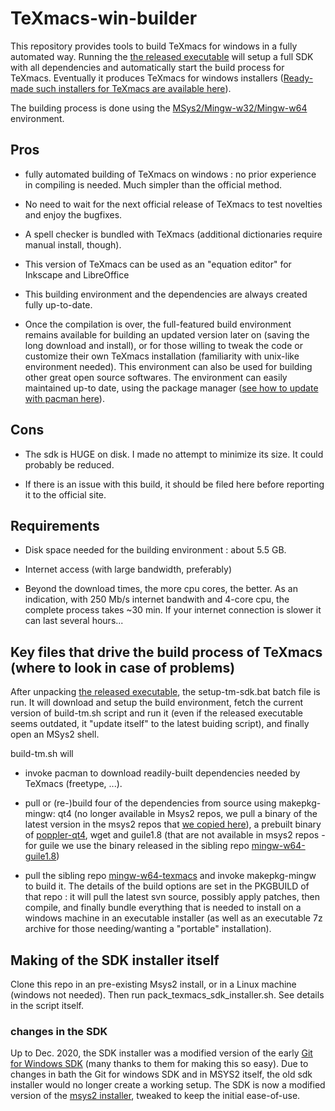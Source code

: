 # TeXmacs-win-builder

This repository provides tools to build TeXmacs for windows in a fully automated way. Running the [the released executable](https://github.com/slowphil/texmacs-win-builder/releases/download/0.95/texmacs-win-sdk-installer-0.95.7z.exe) will setup a full SDK with all dependencies and automatically start the build process for TeXmacs. Eventually it produces TeXmacs for windows installers ([Ready-made such installers for TeXmacs are available here](https://github.com/slowphil/mingw-w64-texmacs/releases/latest)).

The building process is done using the [MSys2/Mingw-w32/Mingw-w64](https://sourceforge.net/p/msys2/wiki/MSYS2%20introduction/) environment.

## Pros

- fully automated building of TeXmacs on windows : no prior experience in compiling is needed. Much simpler than the official method.

- No need to wait for the next official release of TeXmacs to test novelties and enjoy the bugfixes.

- A spell checker is bundled with TeXmacs (additional dictionaries require manual install, though).

- This version of TeXmacs can be used as an "equation editor" for Inkscape and LibreOffice

- This building environment and the dependencies are always created fully up-to-date.

- Once the compilation is over, the full-featured build environment remains available for building an updated version later on (saving the long download and install), or for those willing to tweak the code or customize their own TeXmacs installation (familiarity with unix-like environment needed). This environment can also be used for building other great open source softwares. The environment can easily maintained up-to date, using the package manager ([see how to update with pacman here](https://github.com/msys2/msys2/wiki/MSYS2-installation#iii-updating-packages)).


## Cons

- The sdk is HUGE on disk. I made no attempt to minimize its size. It could probably be reduced. 

- If there is an issue with this build, it should be filed here before reporting it to the official site.


## Requirements

- Disk space needed for the building environment : about 5.5 GB.

- Internet access (with large bandwidth, preferably)

- Beyond the download times, the more cpu cores, the better. As an indication, with 250 Mb/s internet bandwith and 4-core cpu, the complete process takes ~30 min. If your internet connection is slower it can last several hours...


## Key files that drive the build process of TeXmacs (where to look in case of problems)

After unpacking [the released executable](https://github.com/slowphil/texmacs-win-builder/releases/download/0.95/texmacs-win-sdk-installer-0.95.7z.exe), the setup-tm-sdk.bat batch file is run. It will download and setup the build environment, fetch the current version of build-tm.sh script and run it (even if the released executable seems outdated, it "update itself" to the latest buiding script), and finally open an MSys2 shell.

build-tm.sh will 

- invoke pacman to download readily-built dependencies needed by TeXmacs (freetype, ...).

- pull or (re-)build four of the dependencies from source using makepkg-mingw: qt4 (no longer available in Msys2 repos, we pull a binary of the latest version in the msys2 repos that [we copied here](https://github.com/slowphil/mingw-w64-qt4)), a prebuilt binary of [poppler-qt4](https://github.com/slowphil/mingw-w64-poppler-qt4), wget and guile1.8 (that are not available in msys2 repos - for guile we use the binary released in the sibling repo [mingw-w64-guile1.8](https://github.com/slowphil/mingw-w64-guile1.8))

- pull the sibling repo [mingw-w64-texmacs](https://github.com/slowphil/mingw-w64-texmacs) and invoke makepkg-mingw to build it. The details of the build options are set in the PKGBUILD of that repo : it will pull the latest svn source, possibly apply patches, then compile, and finally bundle everything that is needed to install on a windows machine in an executable installer (as well as an executable 7z archive for those needing/wanting a "portable" installation).

## Making of the SDK installer itself

Clone this repo in an pre-existing Msys2 install, or in a Linux machine (windows not needed). Then run pack_texmacs_sdk_installer.sh. See details in the script itself.

### changes in the SDK
Up to Dec. 2020, the SDK installer was a modified version of the early [Git for Windows SDK](https://git-for-windows.github.io/#contribute) (many thanks to them for making this so easy). Due to changes in bath the Git for windows SDK and in MSYS2 itself, the old sdk installer would no longer create a working setup. The SDK is now a modified version of the [msys2 installer](https://github.com/msys2/msys2-installer/releases/latest), tweaked to keep the initial ease-of-use.

